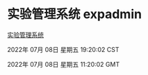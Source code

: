# 实验管理系统 expadmin
[实验管理系统](http://219.139.198.62:56808/expadmin-782313d2-e1b1-4ea7-932e-3a55e6a1a4d0/)

2022年 07月 08日 星期五 19:20:02 CST

2022年 07月 08日 星期五 11:20:02 GMT
